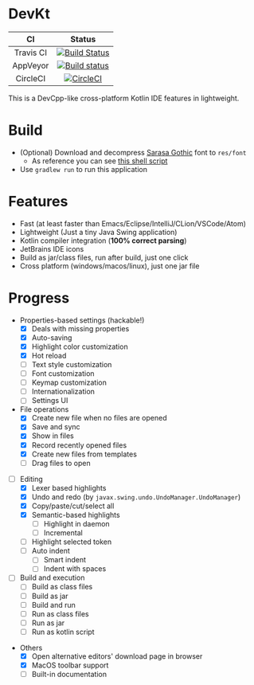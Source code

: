 # DevKt

CI|Status
:---:|:---:
Travis CI|[![Build Status](https://travis-ci.org/ice1000/dev-kt.svg?branch=master)](https://travis-ci.org/ice1000/dev-kt)
AppVeyor|[![Build status](https://ci.appveyor.com/api/projects/status/c0aq16ej7415m302?svg=true)](https://ci.appveyor.com/project/ice1000/dev-kt)
CircleCI|[![CircleCI](https://circleci.com/gh/ice1000/dev-kt.svg?style=svg)](https://circleci.com/gh/ice1000/dev-kt)

This is a DevCpp-like cross-platform Kotlin IDE features in lightweight.

# Build

+ (Optional) Download and decompress [Sarasa Gothic](https://github.com/be5invis/Sarasa-Gothic/releases) font to `res/font`
  + As reference you can see [this shell script](./download-font.sh)
+ Use `gradlew run` to run this application

# Features

+ Fast (at least faster than Emacs/Eclipse/IntelliJ/CLion/VSCode/Atom)
+ Lightweight (Just a tiny Java Swing application)
+ Kotlin compiler integration (**100% correct parsing**)
+ JetBrains IDE icons
+ Build as jar/class files, run after build, just one click
+ Cross platform (windows/macos/linux), just one jar file

# Progress

+ Properties-based settings (hackable!)
	+ [X] Deals with missing properties
	+ [X] Auto-saving
	+ [X] Highlight color customization
	+ [X] Hot reload
	+ [ ] Text style customization
	+ [ ] Font customization
	+ [ ] Keymap customization
	+ [ ] Internationalization
	+ [ ] Settings UI
+ File operations
	+ [X] Create new file when no files are opened
	+ [X] Save and sync
	+ [X] Show in files
	+ [X] Record recently opened files
	+ [X] Create new files from templates
	+ [ ] Drag files to open
+ [ ] Editing
	+ [X] Lexer based highlights
	+ [X] Undo and redo (by `javax.swing.undo.UndoManager.UndoManager`)
	+ [X] Copy/paste/cut/select all
	+ [X] Semantic-based highlights
		+ [ ] Highlight in daemon
		+ [ ] Incremental
	+ [ ] Highlight selected token
	+ [ ] Auto indent
		+ [ ] Smart indent
		+ [ ] Indent with spaces
+ [ ] Build and execution
	+ [ ] Build as class files
	+ [ ] Build as jar
	+ [ ] Build and run
	+ [ ] Run as class files
	+ [ ] Run as jar
	+ [ ] Run as kotlin script
+ Others
	+ [X] Open alternative editors' download page in browser
	+ [X] MacOS toolbar support
	+ [ ] Built-in documentation
